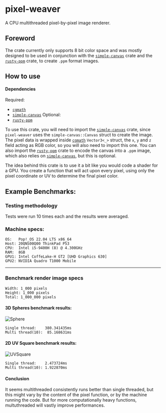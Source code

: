 # pixel-weaver
A CPU multithreaded pixel-by-pixel image renderer.

## Foreword
The crate currently only supports 8 bit color space and was mostly designed to be used in conjunction with the [`simple-canvas`](https://crates.io/crates/simple-canvas) crate and the [`rusty-ppm`](https://crates.io/crates/rusty-ppm) crate, to create `.ppm` format images.

## How to use
#### Dependencies
Required:
- [`cgmath`](https://crates.io/crates/cgmath) 
- [`simple-canvas`](https://crates.io/crates/simple-canvas) 
Optional:
- [`rusty-ppm`](https://crates.io/crates/rusty-ppm)

To use this crate, you will need to import the [`simple-canvas`](https://crates.io/crates/simple-canvas) crate, since `pixel-weaver` uses the `simple-canvas::Canvas` struct to create the image. The pixel data is wrapped inside [`cgmath`](https://crates.io/crates/cgmath) `Vector3<_>` struct, the `x`, `y` and `z` field acting as RGB color, so you will also need to import this one. You can also import the [`rusty-ppm`](https://crates.io/crates/rusty-ppm) crate to encode the canvas into a `.ppm` image, which also relies on [`simple-canvas`](https://crates.io/crates/simple-canvas), but this is optional.

The idea behind this crate is to use it a bit like you would code a shader for a GPU. You create a function that will act upon every pixel, using only the pixel coordinate or UV to determine the final pixel color.

## Example Benchmarks:
### Testing methodology
Tests were run 10 times each and the results were averaged.

### Machine specs:
```
OS:   Pop!_OS 22.04 LTS x86_64
Host: 20QNS00Q00 ThinkPad P53
CPU:  Intel i5-9400H (8) @ 4.300GHz
RAM:  8GB
GPU1: Intel CoffeLake-H GT2 [UHD Graphics 630]
GPU2: NVIDIA Quadro T1000 Mobile
```
---

### Benchmark render image specs 
```
Width: 1_000 pixels
Height: 1_000 pixels
Total: 1_000_000 pixels
```
#### 3D Spheres benchmark results:
![Sphere](https://github.com/Remi-Godin/pixel-weaver/assets/129818497/d501f894-a9a5-43a9-8a16-57e39b3187d6)
```
Single thread:	  380.341435ms
Multi thread(10):  85.168631ms
```
#### 2D UV Square benchmark results:
![UVSquare](https://github.com/Remi-Godin/pixel-weaver/assets/129818497/ee194d29-f422-4303-a7d8-7726dbd8ef19)
```
Single thread:	  2.473724ms
Multi thread(10): 1.922870ms
```

#### Conclusion
It seems multithreaded consistently runs better than single threaded, but this might vary by the content of the pixel function, or by the machine running the code. But for more computationally heavy functions, multuthreaded will vastly improve performances.
